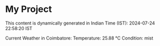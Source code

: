 # My Project

This content is dynamically generated in Indian Time (IST): 2024-07-24 22:58:20 IST


Current Weather in Coimbatore:
Temperature: 25.88 °C
Condition: mist
